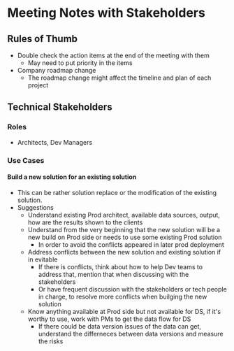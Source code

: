 # Meeting Notes with Stakeholders

## Rules of Thumb
* Double check the action items at the end of the meeting with them
  * May need to put priority in the items
* Company roadmap change
  * The roadmap change might affect the timeline and plan of each project

## Technical Stakeholders
### Roles
* Architects, Dev Managers
### Use Cases
#### Build a new solution for an existing solution
* This can be rather solution replace or the modification of the existing solution.
* Suggestions
  * Understand existing Prod architect, available data sources, output, how are the results shown to the clients
  * Understand from the very beginning that the new solution will be a new build on Prod side or needs to use some existing Prod solution
    * In order to avoid the conflicts appeared in later prod deployment
  * Address conflicts between the new solution and existing solution if in evitable
    * If there is conflicts, think about how to help Dev teams to address that, mention that when discussing with the stakeholders
    * Or have frequent discussion with the stakeholders or tech people in charge, to resolve more conflicts when builging the new solution
  * Know anything available at Prod side but not available for DS, if it's worthy to use, work with PMs to get the data flow for DS
    * If there could be data version issues of the data can get, understand the differneces between data versions and measure the risks
